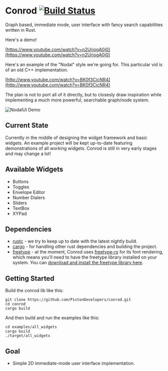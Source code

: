 # Conrod [![Build Status](https://travis-ci.org/PistonDevelopers/conrod.svg?branch=master)](https://travis-ci.org/PistonDevelopers/conrod)

Graph based, immediate mode, user interface with fancy search capabilities written in Rust.

Here's a demo!

[https://www.youtube.com/watch?v=n2UrjogA0j0](https://www.youtube.com/watch?v=n2UrjogA0j0)

Here's an example of the "Nodal" style we're going for. This particular vid is of an old C++ implementation.

[http://www.youtube.com/watch?v=BK0f3CicNR4](http://www.youtube.com/watch?v=BK0f3CicNR4)

The plan is not to port all of it directly, but to closesly draw inspiration while implementing a much more powerful, searchable graph/node system.

![NodalUI Demo](https://raw.githubusercontent.com/PistonDevelopers/conrod/master/nodalUIdemo.png)


Current State
-------------

Currently in the middle of designing the widget framework and basic widgets. An example project will be kept up-to-date featuring demonstrations of all working widgets. Conrod is still in very early stages and may change a lot!

Available Widgets
-----------------

- Buttons
- Toggles
- Envelope Editor
- Number Dialers
- Sliders
- TextBox
- XYPad

Dependencies
------------

- [rustc](http://www.rust-lang.org/) - we try to keep up to date with the latest nightly build.
- [cargo](https://github.com/rust-lang/cargo) - for handling other rust dependencies and building the project.
- [freetype](http://www.freetype.org/download.html) - at the moment, Conrod uses [freetype-rs](https://github.com/PistonDevelopers/freetype-rs) for its font rendering, which means you'll need to have the freetype library installed on your system. You can [download and install the freetype library here](http://www.freetype.org/download.html).


Getting Started
---------------

Build the conrod lib like this:

    git clone https://github.com/PistonDevelopers/conrod.git
    cd conrod
    cargo build

And then build and run the examples like this:

    cd examples/all_widgets
    cargo build
    ./target/all_widgets


Goal
----

* Simple 2D immediate-mode user interface implementation.

